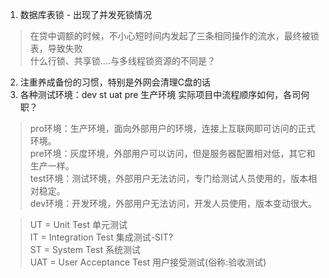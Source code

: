 1. 数据库表锁 - 出现了并发死锁情况
> 在贷中调额的时候，不小心短时间内发起了三条相同操作的流水，最终被锁表，导致失败  
> 什么行锁、共享锁....与多线程锁资源的不同是？
2. 注重养成备份的习惯，特别是外网会清理C盘的话 
3. 各种测试环境：dev st uat pre 生产环境   实际项目中流程顺序如何，各司何职？
>pro环境：生产环境，面向外部用户的环境，连接上互联网即可访问的正式环境。    
pre环境：灰度环境，外部用户可以访问，但是服务器配置相对低，其它和生产一样。  
test环境：测试环境，外部用户无法访问，专门给测试人员使用的，版本相对稳定。  
dev环境：开发环境，外部用户无法访问，开发人员使用，版本变动很大。    

>UT = Unit Test 单元测试  
IT = Integration Test 集成测试-SIT?    
ST = System Test 系统测试  
UAT = User Acceptance Test 用户接受测试(俗称:验收测试)  


